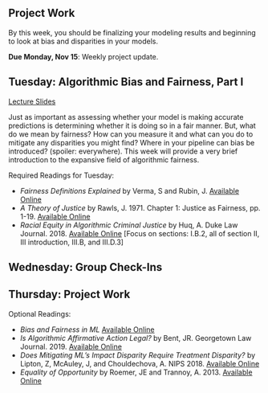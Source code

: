 ## Project Work
By this week, you should be finalizing your modeling results and
beginning to look at bias and disparities in your models. 

**Due Monday, Nov 15**: Weekly project update.

## Tuesday: Algorithmic Bias and Fairness, Part I
[Lecture Slides](FALL%2020%20-%20ethics%20bias%20fairness%20-%20part%201.pptx)

Just as important as assessing whether your model is making accurate predictions is determining whether it is doing so in a fair manner. But, what do we mean by fairness? How can you measure it and what can you do to mitigate any disparities you might find? Where in your pipeline can bias be introduced? (spoiler: everywhere). This week will provide a very brief introduction to the expansive field of algorithmic fairness. 

Required Readings for Tuesday:
- *Fairness Definitions Explained* by Verma, S and Rubin, J. [Available Online](VermaFairnessDefn.pdf)
- *A Theory of Justice* by Rawls, J. 1971. Chapter 1: Justice as Fairness, pp. 1-19. [Available Online](RawlsJustice.pdf)
- *Racial Equity in Algorithmic Criminal Justice* by Huq, A. Duke Law Journal. 2018. [Available Online](HuqRacialEquity.pdf) [Focus on sections: I.B.2, all of section II, III introduction, III.B, and III.D.3]

## Wednesday: Group Check-Ins

## Thursday: Project Work

Optional Readings:
- *Bias and Fairness in ML* [Available Online](https://textbook.coleridgeinitiative.org/chap-bias.html)
- *Is Algorithmic Affirmative Action Legal?* by Bent, JR. Georgetown Law Journal. 2019. [Available Online](https://papers.ssrn.com/sol3/papers.cfm?abstract_id=3372690)
- *Does Mitigating ML’s Impact Disparity Require Treatment Disparity?* by Lipton, Z, McAuley, J, and Chouldechova, A. NIPS 2018. [Available Online](http://papers.nips.cc/paper/8035-does-mitigating-mls-impact-disparity-require-treatment-disparity)
- *Equality of Opportunity* by Roemer, JE and Trannoy, A. 2013. [Available Online](http://cowles.yale.edu/sites/default/files/files/pub/d19/d1921.pdf)
